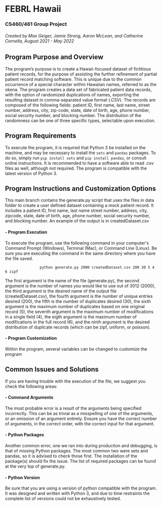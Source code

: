 # FEBRL Hawaii
### CS460/461 Group Project
###### Created by Max Geiger, Jamie Strong, Aaron McLean, and Catherine Cornella, August 2021 - May 2022

## Program Purpose and Overview
The program’s purpose is to create a Hawaii-focused dataset of fictitious patient records, for the purpose of assisting the further refinement of partial patient record matching software. This is unique due to the common occurrence of a special character within Hawaiian names, referred to as the okena. 
The program creates a data set of fabricated patient data records, with the option of randomized duplications of names, exporting the resulting dataset in comma-separated value format (.CSV). The records are composed of the following fields: patient ID, first name, last name, street number, address, city, zip-code, state, date of birth, age, phone number, social security number, and blocking number. The distribution of the randomness can be one of three specific types, selectable upon execution.

## Program Requirements
To execute the program, it is required that Python 3 be installed on the machine, and may be necessary to install the `sets` and `pandas` packages. To do so, simply run `pip install sets` and `pip install pandas`, or consult online instructions. It is recommended to have a software able to read .csv files as well, although not required. The program is compatible with the latest version of Python 3. 

## Program Instructions and Customization Options
This main branch contains the generate.py script that uses the files in data folder to create a user defined dataset containing a mock patient record.
It includes a patient ID, first name, last name	 street number, address,	city, zipcode, state, date of birth, age, phone number, social security number,
and blocking number. An example of the output is in createdDataset.csv

#### - Program Execution
To execute the program, use the following command in your computer's Command Prompt (Windows), Terminal (Mac), or Command Line (Linux). Be sure you are executing the command in the same directory where you have the file saved.

                    python generate.py 2000 createdDataset.csv 200 30 5 4 6 zipf
                 
The first argument is the name of the file (generate.py), the second argument is the number of names you would like to use out of 3012 (2000), the third argument
is the desired name of the output file (createdDataset.csv), the fourth argument is the number of unique entries desired (200), the fifth is the number of duplicates
desired (30), the sixth argument is the maximum number of duplicates based on one original record (5), the seventh argument is the maximum number of modifications in a
single field (4), the eigth argument is the maximum number of modifications in the full record (6), and the ninth argument is the desired distribution of duplicate records
(which can be zipf, uniform, or poisson).
 
#### - Program Customization
Within the program, several variables can be changed to customize the program

## Common Issues and Solutions
If you are having trouble with the execution of the file, we suggest you check the following areas:
#### - Command Arguments
The most probable error is a result of the arguments being specified incorrectly. This can be as trivial as a misspelling of one of the arguments, or an omission of an argument entirely. Ensure you have the correct number of arguments, in the correct order, with the correct input for that argument.
#### - Python Packages
Another common error, one we ran into during production and debugging, is that of missing Python packages. The most common two were sets and pandas, so it is advised to check those first. The installation of the package(s) should fix the issue. The list of required packages can be found at the very top of generate.py.
#### - Python Version
Be sure that you are using a version of python compatible with the program. It was designed and written with Python 3, and due to time restraints the complete list of versions could not be exhaustively tested. 

